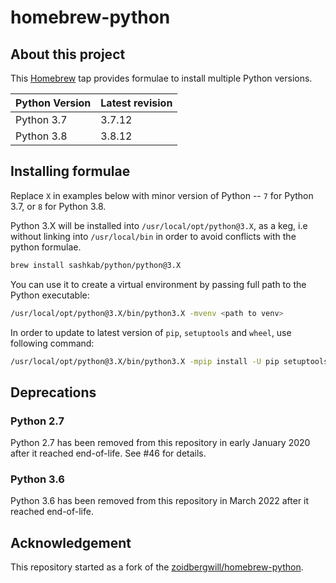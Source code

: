# homebrew-python

## About this project

This [Homebrew](http://brew.sh) tap provides formulae to install multiple Python versions.

Python Version | Latest revision
---------------|----------------
Python 3.7     | 3.7.12
Python 3.8     | 3.8.12

## Installing formulae

Replace `X` in examples below with minor version of Python --  `7` for Python 3.7, or `8` for Python 3.8.

Python 3.X will be installed into `/usr/local/opt/python@3.X`, as a keg, i.e without linking into `/usr/local/bin` in order to avoid conflicts with the python formulae.

```bash
brew install sashkab/python/python@3.X
```

You can use it to create a virtual environment by passing full path to the Python executable:

```bash
/usr/local/opt/python@3.X/bin/python3.X -mvenv <path to venv>
```

In order to update to latest version of `pip`, `setuptools` and `wheel`, use following command:

```bash
/usr/local/opt/python@3.X/bin/python3.X -mpip install -U pip setuptools wheel
```

## Deprecations

### Python 2.7

Python 2.7 has been removed from this repository in early January 2020 after it reached end-of-life. See #46 for details.

### Python 3.6

Python 3.6 has been removed from this repository in March 2022 after it reached end-of-life.

## Acknowledgement

This repository started as a fork of the [zoidbergwill/homebrew-python][1].

[1]: https://github.com/zoidbergwill/homebrew-python
[46]: https://github.com/sashkab/homebrew-python/issues/46
